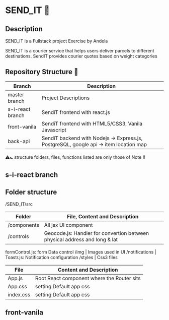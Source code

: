 # SEND_IT 🚛

## Description
SEND_IT is a Fullstack project Exercise by Andela

SEND_IT is a courier service that helps users deliver parcels to different destinations. SendIT provides courier quotes based on weight categories


## Repository Structure 🔗

Branch                  |     Description
------------------------|---------------------
master branch           | Project Descriptions
s-i-react branch        | SendiT frontend with react.js
front-vanila            | SendiT frontend with HTML5/CSS3, Vanila Javascript    
back-api                | SendiT backend with Nodejs -> Express.js, PostgreSQL, google api -> item location map

⚠️🚼 structure folders, files, functions listed are only those of Note ‼️

## s-i-react branch   


## Folder structure

/SEND_IT/src

Folder           |    File, Content and Description
-----------------|------------------------------
/components      | All jsx UI component
/controls        | Geocode.js: Handler for convertion between physical address and long & lat 
formControl.js: form Data control
/img             | Images used in UI
/notifications   | Toastr.js: Notification configuration
/styles          | Css3 files


File             |     Content and Description
-----------------|-----------------------------
App.js           | Root React component where the Router sits
App.css          | setting Default app css
index.css        | setting Default app css


## front-vanila 

